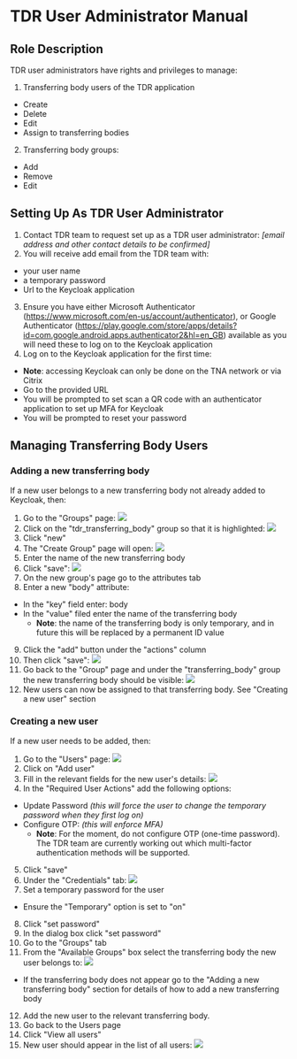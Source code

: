 # TDR User Administrator Manual

## Role Description

TDR user administrators have rights and privileges to manage:

1. Transferring body users of the TDR application
  * Create
  * Delete
  * Edit
  * Assign to transferring bodies
2. Transferring body groups:
  * Add
  * Remove
  * Edit

## Setting Up As TDR User Administrator

1. Contact TDR team to request set up as a TDR user administrator: *[email address and other contact details to be confirmed]*
2. You will receive add email from the TDR team with:
  * your user name 
  * a temporary password
  * Url to the Keycloak application
3. Ensure you have either Microsoft Authenticator (https://www.microsoft.com/en-us/account/authenticator), or Google Authenticator (https://play.google.com/store/apps/details?id=com.google.android.apps.authenticator2&hl=en_GB) available as you will need these to log on to the Keycloak application
3. Log on to the Keycloak application for the first time:
  * **Note**: accessing Keycloak can only be done on the TNA network or via Citrix
  * Go to the provided URL
  * You will be prompted to set scan a QR code with an authenticator application to set up MFA for Keycloak
  * You will be prompted to reset your password
  
## Managing Transferring Body Users

### Adding a new transferring body

If a new user belongs to a new transferring body not already added to Keycloak, then:
1. Go to the "Groups" page: ![](images/tdr-user-administrator/adding_new_transferring_body/groups_1.png)
2. Click on the "tdr_transferring_body" group so that it is highlighted: ![](images/tdr-user-administrator/adding_new_transferring_body/groups_2.png)
3. Click "new"
4. The "Create Group" page will open: ![](images/tdr-user-administrator/adding_new_transferring_body/groups_3.png)
5. Enter the name of the new transferring body
6. Click "save": ![](images/tdr-user-administrator/adding_new_transferring_body/groups_4.png)
7. On the new group's page go to the attributes tab
8. Enter a new "body" attribute:
  * In the "key" field enter: body
  * In the "value" filed enter the name of the transferring body 
    * **Note**: the name of the transferring body is only temporary, and in future this will be replaced by a permanent ID value
9. Click the "add" button under the "actions" column
10. Then click "save": ![](images/tdr-user-administrator/adding_new_transferring_body/groups_5.png)
11. Go back to the "Group" page and under the "transferring_body" group the new transferring body should be visible: ![](images/tdr-user-administrator/adding_new_transferring_body/groups_6.png)
12. New users can now be assigned to that transferring body. See "Creating a new user" section

### Creating a new user

If a new user needs to be added, then:
1. Go to the "Users" page: ![](images/tdr-user-administrator/adding_new_tb_user/users_1.png)
2. Click on "Add user"
3. Fill in the relevant fields for the new user's details: ![](images/tdr-user-administrator/adding_new_tb_user/users_2.png)
4. In the "Required User Actions" add the following options:
  * Update Password *(this will force the user to change the temporary password when they first log on)*
  * Configure OTP: *(this will enforce MFA)*
    * **Note**: For the moment, do not configure OTP (one-time password). The TDR team are currently working out which multi-factor authentication methods will be supported.
5. Click "save"
6. Under the "Credentials" tab: ![](images/tdr-user-administrator/adding_new_tb_user/users_3.png)
7. Set a temporary password for the user
  * Ensure the "Temporary" option is set to "on"
8. Click "set password"
9. In the dialog box click "set password"
10. Go to the "Groups" tab
11. From the "Available Groups" box select the transferring body the new user belongs to: ![](images/tdr-user-administrator/adding_new_tb_user/users_4.png)
  * If the transferring body does not appear go to the "Adding a new transferring body" section for details of how to add a new transferring body
12. Add the new user to the relevant transferring body.
13. Go back to the Users page
14. Click "View all users"
15. New user should appear in the list of all users: ![](images/tdr-user-administrator/adding_new_tb_user/users_5.png)